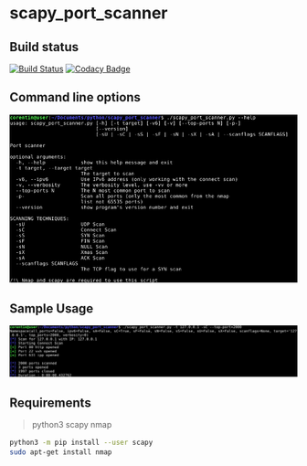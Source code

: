 # scapy_port_scanner

## Build status
[![Build Status](https://www.travis-ci.org/corentinmusard/scapy_port_scanner.svg?branch=master)](https://www.travis-ci.org/corentinmusard/scapy_port_scanner)
[![Codacy Badge](https://api.codacy.com/project/badge/Grade/f078b44da1da4ad4a5bba8dda8fe46c5)](https://www.codacy.com/app/corentinmusard/scapy_port_scanner?utm_source=github.com&amp;utm_medium=referral&amp;utm_content=corentinmusard/scapy_port_scanner&amp;utm_campaign=Badge_Grade)

## Command line options
![help page](https://github.com/corentinmusard/scapy_port_scanner/blob/master/img/help.png "help page")

## Sample Usage
![sample](https://github.com/corentinmusard/scapy_port_scanner/blob/master/img/sample.png "sample")

## Requirements

> python3
> scapy
> nmap

```sh
python3 -m pip install --user scapy
sudo apt-get install nmap
```
